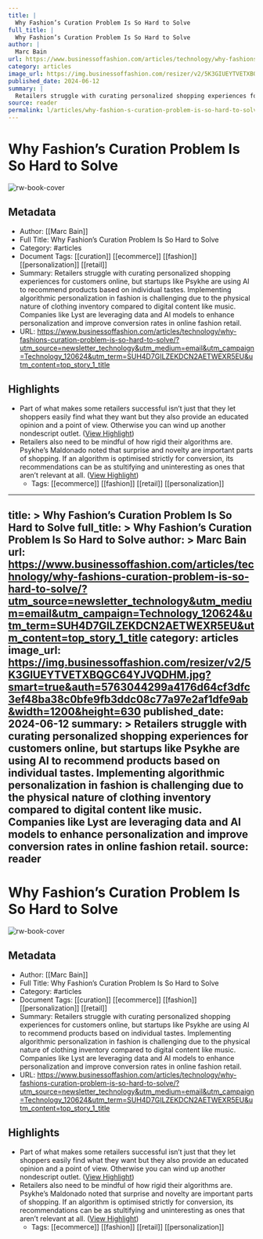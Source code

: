 ```yaml
---
title: |
  Why Fashion’s Curation Problem Is So Hard to Solve
full_title: |
  Why Fashion’s Curation Problem Is So Hard to Solve
author: |
  Marc Bain
url: https://www.businessoffashion.com/articles/technology/why-fashions-curation-problem-is-so-hard-to-solve/?utm_source=newsletter_technology&utm_medium=email&utm_campaign=Technology_120624&utm_term=SUH4D7GILZEKDCN2AETWEXR5EU&utm_content=top_story_1_title
category: articles
image_url: https://img.businessoffashion.com/resizer/v2/5K3GIUEYTVETXBQGC64YJVQDHM.jpg?smart=true&auth=5763044299a4176d64cf3dfc3ef48ba38c0bfe9fb3ddc08c77a97e2af1dfe9ab&width=1200&height=630
published_date: 2024-06-12
summary: |
  Retailers struggle with curating personalized shopping experiences for customers online, but startups like Psykhe are using AI to recommend products based on individual tastes. Implementing algorithmic personalization in fashion is challenging due to the physical nature of clothing inventory compared to digital content like music. Companies like Lyst are leveraging data and AI models to enhance personalization and improve conversion rates in online fashion retail.
source: reader
permalink: l/articles/why-fashion-s-curation-problem-is-so-hard-to-solve
---
```

# Why Fashion’s Curation Problem Is So Hard to Solve

![rw-book-cover](https://img.businessoffashion.com/resizer/v2/5K3GIUEYTVETXBQGC64YJVQDHM.jpg?smart=true&auth=5763044299a4176d64cf3dfc3ef48ba38c0bfe9fb3ddc08c77a97e2af1dfe9ab&width=1200&height=630)

## Metadata
- Author: [[Marc Bain]]
- Full Title: Why Fashion’s Curation Problem Is So Hard to Solve
- Category: #articles
- Document Tags: [[curation]] [[ecommerce]] [[fashion]] [[personalization]] [[retail]] 
- Summary: Retailers struggle with curating personalized shopping experiences for customers online, but startups like Psykhe are using AI to recommend products based on individual tastes. Implementing algorithmic personalization in fashion is challenging due to the physical nature of clothing inventory compared to digital content like music. Companies like Lyst are leveraging data and AI models to enhance personalization and improve conversion rates in online fashion retail.
- URL: https://www.businessoffashion.com/articles/technology/why-fashions-curation-problem-is-so-hard-to-solve/?utm_source=newsletter_technology&utm_medium=email&utm_campaign=Technology_120624&utm_term=SUH4D7GILZEKDCN2AETWEXR5EU&utm_content=top_story_1_title

## Highlights
- Part of what makes some retailers successful isn’t just that they let shoppers easily find what they want but they also provide an educated opinion and a point of view. Otherwise you can wind up another nondescript outlet. ([View Highlight](https://read.readwise.io/read/01j08fhm0sz88qhjwt9fwjczs1))
- Retailers also need to be mindful of how rigid their algorithms are. Psykhe’s Maldonado noted that surprise and novelty are important parts of shopping. If an algorithm is optimised strictly for conversion, its recommendations can be as stultifying and uninteresting as ones that aren’t relevant at all. ([View Highlight](https://read.readwise.io/read/01j08fj1w07q9aa5cb2czzga24))
    - Tags: [[ecommerce]] [[fashion]] [[retail]] [[personalization]] 


---
title: >
  Why Fashion’s Curation Problem Is So Hard to Solve
full_title: >
  Why Fashion’s Curation Problem Is So Hard to Solve
author: >
  Marc Bain
url: https://www.businessoffashion.com/articles/technology/why-fashions-curation-problem-is-so-hard-to-solve/?utm_source=newsletter_technology&utm_medium=email&utm_campaign=Technology_120624&utm_term=SUH4D7GILZEKDCN2AETWEXR5EU&utm_content=top_story_1_title
category: articles
image_url: https://img.businessoffashion.com/resizer/v2/5K3GIUEYTVETXBQGC64YJVQDHM.jpg?smart=true&auth=5763044299a4176d64cf3dfc3ef48ba38c0bfe9fb3ddc08c77a97e2af1dfe9ab&width=1200&height=630
published_date: 2024-06-12
summary: >
  Retailers struggle with curating personalized shopping experiences for customers online, but startups like Psykhe are using AI to recommend products based on individual tastes. Implementing algorithmic personalization in fashion is challenging due to the physical nature of clothing inventory compared to digital content like music. Companies like Lyst are leveraging data and AI models to enhance personalization and improve conversion rates in online fashion retail.
source: reader
---
# Why Fashion’s Curation Problem Is So Hard to Solve

![rw-book-cover](https://img.businessoffashion.com/resizer/v2/5K3GIUEYTVETXBQGC64YJVQDHM.jpg?smart=true&auth=5763044299a4176d64cf3dfc3ef48ba38c0bfe9fb3ddc08c77a97e2af1dfe9ab&width=1200&height=630)

## Metadata
- Author: [[Marc Bain]]
- Full Title: Why Fashion’s Curation Problem Is So Hard to Solve
- Category: #articles
- Document Tags: [[curation]] [[ecommerce]] [[fashion]] [[personalization]] [[retail]] 
- Summary: Retailers struggle with curating personalized shopping experiences for customers online, but startups like Psykhe are using AI to recommend products based on individual tastes. Implementing algorithmic personalization in fashion is challenging due to the physical nature of clothing inventory compared to digital content like music. Companies like Lyst are leveraging data and AI models to enhance personalization and improve conversion rates in online fashion retail.
- URL: https://www.businessoffashion.com/articles/technology/why-fashions-curation-problem-is-so-hard-to-solve/?utm_source=newsletter_technology&utm_medium=email&utm_campaign=Technology_120624&utm_term=SUH4D7GILZEKDCN2AETWEXR5EU&utm_content=top_story_1_title

## Highlights
- Part of what makes some retailers successful isn’t just that they let shoppers easily find what they want but they also provide an educated opinion and a point of view. Otherwise you can wind up another nondescript outlet. ([View Highlight](https://read.readwise.io/read/01j08fhm0sz88qhjwt9fwjczs1))
- Retailers also need to be mindful of how rigid their algorithms are. Psykhe’s Maldonado noted that surprise and novelty are important parts of shopping. If an algorithm is optimised strictly for conversion, its recommendations can be as stultifying and uninteresting as ones that aren’t relevant at all. ([View Highlight](https://read.readwise.io/read/01j08fj1w07q9aa5cb2czzga24))
    - Tags: [[ecommerce]] [[fashion]] [[retail]] [[personalization]] 


